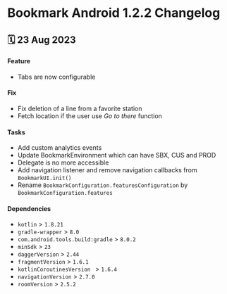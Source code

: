 # Bookmark Android 1.2.2 Changelog

<h2>🗓 23 Aug 2023</h2>

#### Feature
- Tabs are now configurable

#### Fix
- Fix deletion of a line from a favorite station
- Fetch location if the user use _Go to there_ function

#### Tasks
- Add custom analytics events
- Update BookmarkEnvironment which can have SBX, CUS and PROD
- Delegate is no more accessible
- Add navigation listener and remove navigation callbacks from `BookmarkUI.init()`
- Rename `BookmarkConfiguration.featuresConfiguration` by `BookmarkConfiguration.features`

#### Dependencies
- `kotlin` > `1.8.21`
- `gradle-wrapper` > `8.0`
- `com.android.tools.build:gradle` > `8.0.2`
- `minSdk` > `23`
- `daggerVersion` > `2.44`
- `fragmentVersion` > `1.6.1`
- `kotlinCoroutinesVersion ` > `1.6.4`
- `navigationVersion` > `2.7.0`
- `roomVersion` > `2.5.2`
